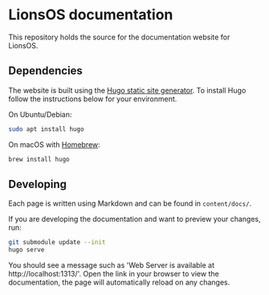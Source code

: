 # LionsOS documentation

This repository holds the source for the documentation website for LionsOS.

## Dependencies

The website is built using the [Hugo static site generator](https://gohugo.io/). To install
Hugo follow the instructions below for your environment.

On Ubuntu/Debian:
```sh
sudo apt install hugo
```

On macOS with [Homebrew](https://brew.sh/):
```sh
brew install hugo
```

## Developing

Each page is written using Markdown and can be found in `content/docs/`.

If you are developing the documentation and want to preview your changes, run:
```sh
git submodule update --init
hugo serve
```

You should see a message such as 'Web Server is available at http://localhost:1313/'.
Open the link in your browser to view the documentation, the page will automatically
reload on any changes.
